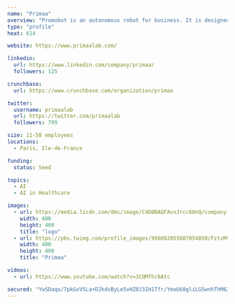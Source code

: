 ```yaml
---
name: "Primaa"
overview: "Promobot is an autonomous robot for business. It is designed to work in places of increased concentration of people"
type: "profile"
heat: 614

website: https://www.primaalab.com/

linkedin:
  url: https://www.linkedin.com/company/primaa/
  followers: 125

crunchbase:
  url: https://www.crunchbase.com/organization/primaa

twitter:
  username: primaalab
  url: https://twitter.com/primaalab
  followers: 799

size: 11-50 employees
locations:
  - Paris, Ile-de-France

funding:
  status: Seed

topics:
  - AI
  - AI in Healthcare

images:
  - url: https://media.licdn.com/dms/image/C4D0BAQFAvxJrcc60nQ/company-logo_400_400/0?e=1582761600&v=beta&t=6Z5cL-ZZ0gFSQrdU9k9UPUEYeWrpUwfboubHT6Zv-dc
    width: 400
    height: 400
    title: "logo"
  - url: https://pbs.twimg.com/profile_images/966082055087054850/FztvMVNc_400x400.jpg
    width: 400
    height: 400
    title: "Primaa"

videos:
  - url: https://www.youtube.com/watch?v=3CQMfhc6Atc

secured: "YwSDaqo/7pkGxV5La+D2kdvByLe5vHZ0J3IH1Tfr/YmaU68gliLGSwnhThM62rSoGluzq6xaIvxXuB8E03cC+qxrdP3WibIlsHOkrQ8QYdC7RHkI4gM9V3Ab0Y39nUhbGp7SnEZYekURFkoa9f0uc2bDNZYuv+crbr06nsjfc/3SooS+kQC3ePZ3U18u7qYHaNqLpOMTLuA0LF6n6o8xp5pyZx0fX3KYIH+srh/x5jcp8M+8jO03Y7Ub0k+lOBv1fjzdEKym6fUUv1By3AybtA==;aVWdSog099q2PYFWhgTwJg=="
---
```


